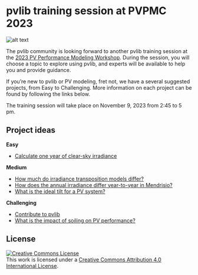 # pvlib training session at PVPMC 2023
![alt text](_static/PVLib_PVPMCLogo.png)

The pvlib community is looking forward to another pvlib training session at the [2023 PV Performance Modeling Workshop](https://pvpmc.sandia.gov/resources-and-events/events/). During the session, you will choose a topic to explore using pvlib, and experts will be available to help you and provide guidance.

If you’re new to pvlib or PV modeling, fret not, we have a several suggested projects, from Easy to Challenging. More information on each project can be found by following the links below.

The training session will take place on November 9, 2023 from 2:45 to 5 pm.

## Project ideas

**Easy**
- [Calculate one year of clear-sky irradiance](https://github.com/PVSC-Python-Tutorials/PVPMC_SUPSI_2023/discussions/6)

**Medium**
- [How much do irradiance transposition models differ?](https://github.com/PVSC-Python-Tutorials/PVPMC_SUPSI_2023/discussions/3)
- [How does the annual irradiance differ year-to-year in Mendrisio?](https://github.com/PVSC-Python-Tutorials/PVPMC_SUPSI_2023/discussions/4)
- [What is the ideal tilt for a PV system?](https://github.com/PVSC-Python-Tutorials/PVPMC_SUPSI_2023/discussions/2)

**Challenging**
- [Contribute to pvlib](https://github.com/PVSC-Python-Tutorials/PVPMC_SUPSI_2023/discussions/5)
- [What is the impact of soiling on PV performance?](https://github.com/PVSC-Python-Tutorials/PVPMC_SUPSI_2023/discussions/1)

## License
<a rel="license" href="http://creativecommons.org/licenses/by/4.0/"><img alt="Creative Commons License" style="border-width:0" src="https://i.creativecommons.org/l/by/4.0/88x31.png" /></a><br />This work is licensed under a <a rel="license" href="http://creativecommons.org/licenses/by/4.0/">Creative Commons Attribution 4.0 International License</a>.
